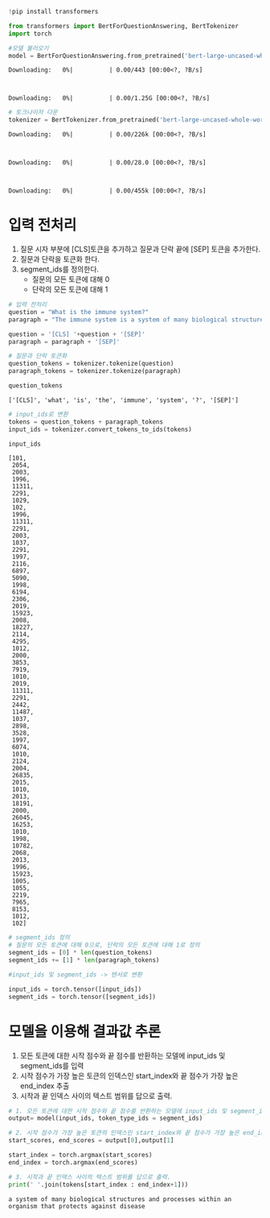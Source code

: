 ```python
!pip install transformers
```


```python
from transformers import BertForQuestionAnswering, BertTokenizer
import torch

```


```python
#모델 불러오기
model = BertForQuestionAnswering.from_pretrained('bert-large-uncased-whole-word-masking-finetuned-squad')
```


    Downloading:   0%|          | 0.00/443 [00:00<?, ?B/s]



    Downloading:   0%|          | 0.00/1.25G [00:00<?, ?B/s]



```python
# 토크나이저 다운
tokenizer = BertTokenizer.from_pretrained('bert-large-uncased-whole-word-masking-finetuned-squad')
```


    Downloading:   0%|          | 0.00/226k [00:00<?, ?B/s]



    Downloading:   0%|          | 0.00/28.0 [00:00<?, ?B/s]



    Downloading:   0%|          | 0.00/455k [00:00<?, ?B/s]


# 입력 전처리
1. 질문 시자 부분에 [CLS]토큰을 추가하고 질문과 단락 끝에 [SEP] 토큰을 추가한다.
2. 질문과 단락을 토큰화 한다.
3. segment_ids를 정의한다. 
    - 질문의 모든 토큰에 대해 0
    - 단락의 모든 토큰에 대해 1


```python
# 입력 전처리
question = "What is the immune system?"
paragraph = "The immune system is a system of many biological structures and processes within an organism that protects against disease. To function properly, an immune system must detect a wide variety of agents, known as pathogens, from viruses to parasitic worms, and distinguish them from the organism's own healthy tissue."
```


```python
question = '[CLS] '+question + '[SEP]'
paragraph = paragraph + '[SEP]'
```


```python
# 질문과 단락 토큰화
question_tokens = tokenizer.tokenize(question)
paragraph_tokens = tokenizer.tokenize(paragraph)
```


```python
question_tokens
```




    ['[CLS]', 'what', 'is', 'the', 'immune', 'system', '?', '[SEP]']




```python
# input_ids로 변환
tokens = question_tokens + paragraph_tokens
input_ids = tokenizer.convert_tokens_to_ids(tokens)
```


```python
input_ids
```




    [101,
     2054,
     2003,
     1996,
     11311,
     2291,
     1029,
     102,
     1996,
     11311,
     2291,
     2003,
     1037,
     2291,
     1997,
     2116,
     6897,
     5090,
     1998,
     6194,
     2306,
     2019,
     15923,
     2008,
     18227,
     2114,
     4295,
     1012,
     2000,
     3853,
     7919,
     1010,
     2019,
     11311,
     2291,
     2442,
     11487,
     1037,
     2898,
     3528,
     1997,
     6074,
     1010,
     2124,
     2004,
     26835,
     2015,
     1010,
     2013,
     18191,
     2000,
     26045,
     16253,
     1010,
     1998,
     10782,
     2068,
     2013,
     1996,
     15923,
     1005,
     1055,
     2219,
     7965,
     8153,
     1012,
     102]




```python
# segment_ids 정의 
# 질문의 모든 토큰에 대해 0으로, 단락의 모든 토큰에 대해 1로 정의
segment_ids = [0] * len(question_tokens)
segment_ids += [1] * len(paragraph_tokens)
```


```python
#input_ids 및 segment_ids -> 텐서로 변환

input_ids = torch.tensor([input_ids])
segment_ids = torch.tensor([segment_ids])
```

# 모델을 이용해 결과값 추론
1. 모든 토큰에 대한 시작 점수와 끝 점수를 반환하는 모델에 input_ids 및 segment_ids를 입력
2. 시작 점수가 가장 높은 토큰의 인덱스인 start_index와 끝 점수가 가장 높은 end_index 추출
3. 시작과 끝 인덱스 사이의 텍스트 범위를 답으로 출력.


```python
# 1. 모든 토큰에 대한 시작 점수와 끝 점수를 반환하는 모델에 input_ids 및 segment_ids를 입력
output= model(input_ids, token_type_ids = segment_ids)
```


```python
# 2. 시작 점수가 가장 높은 토큰의 인덱스인 start_index와 끝 점수가 가장 높은 end_index 추출
start_scores, end_scores = output[0],output[1]
```


```python
start_index = torch.argmax(start_scores)
end_index = torch.argmax(end_scores)
```


```python
# 3. 시작과 끝 인덱스 사이의 텍스트 범위를 답으로 출력.
print(' '.join(tokens[start_index : end_index+1]))
```

    a system of many biological structures and processes within an organism that protects against disease

